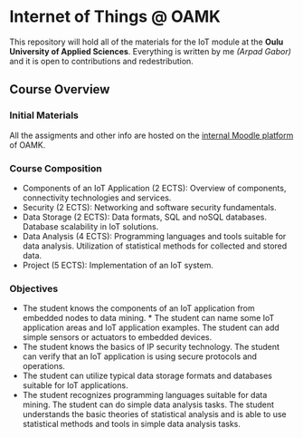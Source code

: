 # Internet of Things @ OAMK

This repository will hold all of the materials for the IoT module at the **Oulu University of Applied Sciences**. Everything is written by me *(Arpad Gabor)* and it is open to contributions and redestribution.


## Course Overview

### Initial Materials

All the assigments and other info are hosted on the [internal Moodle platform](https://moodle.oamk.fi/course/view.php?id=6298#section-1) of OAMK.

### Course Composition

* Components of an IoT Application (2 ECTS): Overview of components, connectivity technologies and services.
* Security (2 ECTS): Networking and software security fundamentals.
* Data Storage (2 ECTS): Data formats, SQL and noSQL databases. Database scalability in IoT solutions.
* Data Analysis (4 ECTS): Programming languages and tools suitable for data analysis. Utilization of statistical methods for collected and stored data.
* Project (5 ECTS): Implementation of an IoT system.

### Objectives

* The student knows the components of an IoT application from embedded nodes to data mining. * The student can name some IoT application areas and IoT application examples. The student can add simple sensors or actuators to embedded devices.
* The student knows the basics of IP security technology. The student can verify that an IoT application is using secure protocols and operations.
* The student can utilize typical data storage formats and databases suitable for IoT applications.
* The student recognizes programming languages suitable for data mining. The student can do simple data analysis tasks. The student understands the basic theories of statistical analysis and is able to use statistical methods and tools in simple data analysis tasks.



